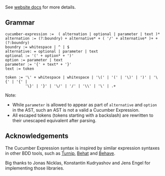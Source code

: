 See [website docs](https://cucumber.io/docs/cucumber/cucumber-expressions/) for more details.


## Grammar ##

```
cucumber-expression :=  ( alternation | optional | parameter | text )*
alternation := (?:boundry) + alternative* + ( '/' + alternative* )+ + (?:boundry) 
boundry := whitespace | ^ | $
alternative: = optional | parameter | text 
optional := '(' + option* + ')'
option := parameter | text
parameter := '{' + text* + '}'
text := token

token := '\' + whitespace | whitespace | '\(' | '(' | '\)' | ')' | '\{' | '{' | 
         '\}' | '}' | '\/' | '/' | '\\' | '\' | .+ 
```

Note:
 * While `parameter` is allowed to appear as part of `alternative` and 
`option` in the AST, such an AST is not a valid a Cucumber Expression.
 * All escaped tokens (tokens starting with a backslash) are rewritten to their
   unescaped equivalent after parsing.

## Acknowledgements

The Cucumber Expression syntax is inspired by similar expression syntaxes in
other BDD tools, such as [Turnip](https://github.com/jnicklas/turnip), [Behat](https://github.com/Behat/Behat) and [Behave](https://github.com/behave/behave).

Big thanks to Jonas Nicklas, Konstantin Kudryashov and Jens Engel for
implementing those libraries.

